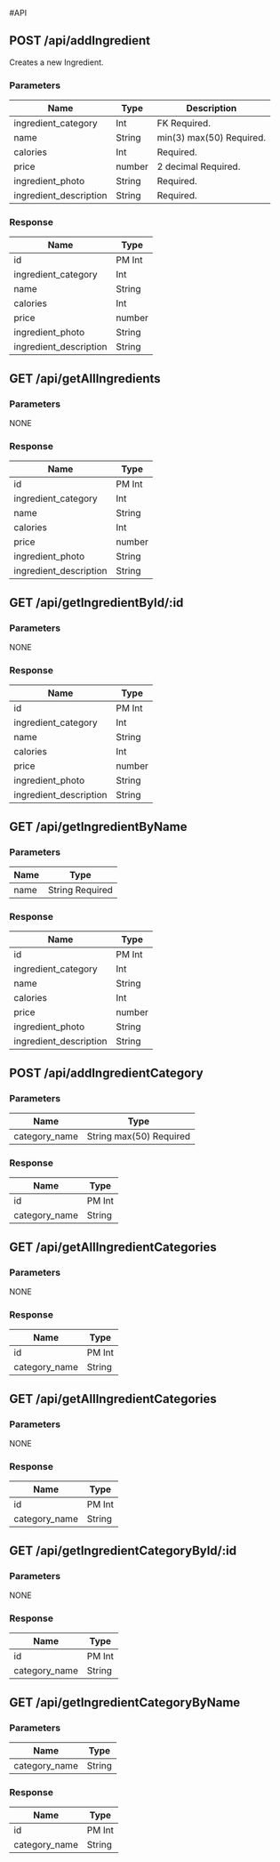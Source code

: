 #API

## POST /api/addIngredient

Creates a new Ingredient.

### Parameters

| Name                   | Type   | Description              |
| ---------------------- | ------ | ------------------------ |
| ingredient_category    | Int    | FK Required.             |
| name                   | String | min(3) max(50) Required. |
| calories               | Int    | Required.                |
| price                  | number | 2 decimal Required.      |
| ingredient_photo       | String | Required.                |
| ingredient_description | String | Required.                |

### Response

| Name                   | Type   |
| ---------------------- | ------ |
| id                     | PM Int |
| ingredient_category    | Int    |
| name                   | String |
| calories               | Int    |
| price                  | number |
| ingredient_photo       | String |
| ingredient_description | String |

## GET /api/getAllIngredients

### Parameters

NONE

### Response <Array>

| Name                   | Type   |
| ---------------------- | ------ |
| id                     | PM Int |
| ingredient_category    | Int    |
| name                   | String |
| calories               | Int    |
| price                  | number |
| ingredient_photo       | String |
| ingredient_description | String |

## GET /api/getIngredientById/:id

### Parameters

NONE

### Response

| Name                   | Type   |
| ---------------------- | ------ |
| id                     | PM Int |
| ingredient_category    | Int    |
| name                   | String |
| calories               | Int    |
| price                  | number |
| ingredient_photo       | String |
| ingredient_description | String |

## GET /api/getIngredientByName

### Parameters

| Name | Type            |
| ---- | --------------- |
| name | String Required |

### Response

| Name                   | Type   |
| ---------------------- | ------ |
| id                     | PM Int |
| ingredient_category    | Int    |
| name                   | String |
| calories               | Int    |
| price                  | number |
| ingredient_photo       | String |
| ingredient_description | String |

## POST /api/addIngredientCategory

### Parameters

| Name          | Type                    |
| ------------- | ----------------------- |
| category_name | String max(50) Required |

### Response

| Name          | Type   |
| ------------- | ------ |
| id            | PM Int |
| category_name | String |

## GET /api/getAllIngredientCategories

### Parameters

NONE

### Response <Array>

| Name          | Type   |
| ------------- | ------ |
| id            | PM Int |
| category_name | String |

## GET /api/getAllIngredientCategories

### Parameters

NONE

### Response <Array>

| Name          | Type   |
| ------------- | ------ |
| id            | PM Int |
| category_name | String |

## GET /api/getIngredientCategoryById/:id

### Parameters

NONE

### Response

| Name          | Type   |
| ------------- | ------ |
| id            | PM Int |
| category_name | String |

## GET /api/getIngredientCategoryByName

### Parameters

| Name          | Type   |
| ------------- | ------ |
| category_name | String |

### Response

| Name          | Type   |
| ------------- | ------ |
| id            | PM Int |
| category_name | String |
